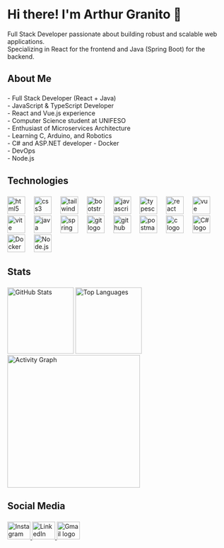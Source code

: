<h1 align="left">Hi there! I'm Arthur Granito 👋</h1>

<p align="left">
  Full Stack Developer passionate about building robust and scalable web applications.<br>
  Specializing in React for the frontend and Java (Spring Boot) for the backend.
</p>

###

<h2 align="left">About Me</h2>

###

<p align="left">
- Full Stack Developer (React + Java)<br>
- JavaScript & TypeScript Developer<br>
- React and Vue.js experience<br>
- Computer Science student at UNIFESO<br>
- Enthusiast of Microservices Architecture<br>
- Learning C, Arduino, and Robotics<br>
- C# and ASP.NET developer
- Docker<br>
- DevOps<br>
- Node.js
</p>

###

<h2 align="left">Technologies</h2>

###

<div align="left">
  <img src="https://skillicons.dev/icons?i=html" height="40" alt="html5 logo" />
  <img width="12" />
  <img src="https://skillicons.dev/icons?i=css" height="40" alt="css3 logo" />
  <img width="12" />
  <img src="https://skillicons.dev/icons?i=tailwind" height="40" alt="tailwindcss logo" />
  <img width="12" />
  <img src="https://skillicons.dev/icons?i=bootstrap" height="40" alt="bootstrap logo" />
  <img width="12" />
  <img src="https://skillicons.dev/icons?i=js" height="40" alt="javascript logo" />
  <img width="12" />
  <img src="https://skillicons.dev/icons?i=ts" height="40" alt="typescript logo" />
  <img width="12" />
  <img src="https://skillicons.dev/icons?i=react" height="40" alt="react logo" />
  <img width="12" />
  <img src="https://skillicons.dev/icons?i=vue" height="40" alt="vue logo" />
  <img width="12" />
  <img src="https://skillicons.dev/icons?i=vite" height="40" alt="vite logo" />
  <img width="12" />
  <img src="https://skillicons.dev/icons?i=java" height="40" alt="java logo" />
  <img width="12" />
  <img src="https://skillicons.dev/icons?i=spring" height="40" alt="spring logo" />
  <img width="12" />
  <img src="https://skillicons.dev/icons?i=git" height="40" alt="git logo" />
  <img width="12" />
  <img src="https://skillicons.dev/icons?i=github" height="40" alt="github logo" />
  <img width="12" />
  <img src="https://skillicons.dev/icons?i=postman" height="40" alt="postman logo" />
  <img width="12" />
  <img src="https://skillicons.dev/icons?i=c" height="40" alt="c logo" />
  <img width="12" />
  <img src="https://skillicons.dev/icons?i=cs" height="40" alt="C# logo" />
  <img width="12" />
  <img src="https://skillicons.dev/icons?i=docker" height="40" alt="Docker logo" />
  <img width="12" />
  <img src="https://skillicons.dev/icons?i=node" height="40" alt="Node.js logo" />
</div>

###

<h2 align="left">Stats</h2>

###

<div align="left">
  <img src="https://github-readme-stats.vercel.app/api?username=arthurgranito&hide_title=false&hide_rank=false&show_icons=true&include_all_commits=true&count_private=true&disable_animations=false&theme=dark&locale=en&hide_border=false&order=1&custom_title=Arthur Granito's GitHub Stats" height="150" alt="GitHub Stats" />
  <img src="https://github-readme-stats.vercel.app/api/top-langs?username=arthurgranito&locale=en&hide_title=false&layout=compact&card_width=320&langs_count=5&theme=dark&hide_border=false&order=2" height="150" alt="Top Languages" />
  <img src="https://github-readme-activity-graph.vercel.app/graph?username=arthurgranito&radius=16&theme=one-dark&area=true&order=5" height="300" alt="Activity Graph" />
</div>

###

<h2 align="left">Social Media</h2>

###

<div align="left">
  <a href="https://www.instagram.com/arthur.granito/" target="_blank">
    <img src="https://raw.githubusercontent.com/maurodesouza/profile-readme-generator/master/src/assets/icons/social/instagram/default.svg" width="52" height="40" alt="Instagram logo" />
  </a>
  <a href="https://www.linkedin.com/in/arthurgranito" target="_blank">
    <img src="https://raw.githubusercontent.com/maurodesouza/profile-readme-generator/master/src/assets/icons/social/linkedin/default.svg" width="52" height="40" alt="LinkedIn logo" />
  </a>
  <a href="mailto:arthurgranito01@gmail.com" target="_blank">
    <img src="https://raw.githubusercontent.com/maurodesouza/profile-readme-generator/master/src/assets/icons/social/gmail/default.svg" width="52" height="40" alt="Gmail logo" />
  </a>
</div>
